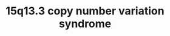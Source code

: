 ---
annotations:
- type: Disease Ontology
  value: chromosome 15q13.3 microdeletion syndrome
- type: Disease Ontology
  value: genetic disease
- type: Pathway Ontology
  value: disease pathway
authors:
- Fehrhart
- Egonw
communities:
- RareDiseases
description: 'This pathway shows the genes deleted or duplicated in 15q13.3 copy number
  variation syndrome. The affected region is between 30,500,000-32,500,000 bp on Chromosome
  15. The major genes in this region are OTUD7A and CHRNA7 which are known influencers
  of neuronal development and function. For several genes in this regio there are
  no exact functions known yet - e.g. the GOLGA gene group or the MTMR10 which is
  similar to phosphatidyl-inositol 3 phosphatases but without an active catalytic
  centre. The breakpoints 30,500,000-32,500,000 are from "15q13.3 Microdeletion",
  Bregje WM van Bon et al. in Gene reviews PMID: 20301295.'
last-edited: 2021-03-12
organisms:
- Homo sapiens
redirect_from:
- /index.php/Pathway:WP4942
- /instance/WP4942
schema-jsonld:
- '@context': https://schema.org/
  '@id': https://wikipathways.github.io/pathways/WP4942.html
  '@type': Dataset
  creator:
    '@type': Organization
    name: WikiPathways
  description: 'This pathway shows the genes deleted or duplicated in 15q13.3 copy
    number variation syndrome. The affected region is between 30,500,000-32,500,000
    bp on Chromosome 15. The major genes in this region are OTUD7A and CHRNA7 which
    are known influencers of neuronal development and function. For several genes
    in this regio there are no exact functions known yet - e.g. the GOLGA gene group
    or the MTMR10 which is similar to phosphatidyl-inositol 3 phosphatases but without
    an active catalytic centre. The breakpoints 30,500,000-32,500,000 are from "15q13.3
    Microdeletion", Bregje WM van Bon et al. in Gene reviews PMID: 20301295.'
  keywords:
  - DNA
  - FAN1
  - HERC2P10
  - ULK4P2
  - RN7SL196P
  - Acetylcholine
  - GPR75
  - TRPM1
  - UBE2CP4
  - GOLGA8H
  - RN7SL796P
  - KLF13
  - ARHGAP11B
  - RN7SL628P
  - SERPINH1
  - KAT2B
  - Fanconi Anemia Pathway
  - RNU6-18P
  - glutamate
  - RN7SL82P
  - CHRFAM7A
  - OTUD7A
  - CCL5
  - CHRNA7
  - DNM1P50
  - FANCD2
  - RNU6-466P
  - RNU6-17P
  - LINC02352
  - Alpha-Bungarotoxin
  - GOLGA8Q
  - CREBBP
  - ADP/ATP translocases
  - GRM6
  - GOLGA8R
  - MTMR10
  - GOLGA8UP
  - hsa-mir-211
  - FYN
  license: CC0
  name: 15q13.3 copy number variation syndrome
seo: CreativeWork
title: 15q13.3 copy number variation syndrome
wpid: WP4942
---